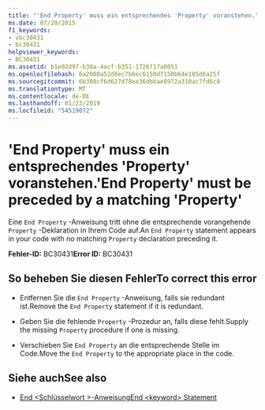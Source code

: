 ```yaml
---
title: "'End Property' muss ein entsprechendes 'Property' voranstehen."
ms.date: 07/20/2015
f1_keywords:
- vbc30431
- bc30431
helpviewer_keywords:
- BC30431
ms.assetid: b1e02d97-b38a-4acf-b351-1726f17a0051
ms.openlocfilehash: 6a2080a52d8ec7b6ec6150d7150b64e185d6a25f
ms.sourcegitcommit: 6b308cf6d627d78ee36dbbae8972a310ac7fd6c8
ms.translationtype: MT
ms.contentlocale: de-DE
ms.lasthandoff: 01/23/2019
ms.locfileid: "54519072"
---
```

# <a name="end-property-must-be-preceded-by-a-matching-property"></a><span data-ttu-id="03562-102">'End Property' muss ein entsprechendes 'Property' voranstehen.</span><span class="sxs-lookup"><span data-stu-id="03562-102">'End Property' must be preceded by a matching 'Property'</span></span>
<span data-ttu-id="03562-103">Eine `End Property` -Anweisung tritt ohne die entsprechende vorangehende `Property` -Deklaration in Ihrem Code auf.</span><span class="sxs-lookup"><span data-stu-id="03562-103">An `End Property` statement appears in your code with no matching `Property` declaration preceding it.</span></span>  
  
 <span data-ttu-id="03562-104">**Fehler-ID:** BC30431</span><span class="sxs-lookup"><span data-stu-id="03562-104">**Error ID:** BC30431</span></span>  
  
## <a name="to-correct-this-error"></a><span data-ttu-id="03562-105">So beheben Sie diesen Fehler</span><span class="sxs-lookup"><span data-stu-id="03562-105">To correct this error</span></span>  
  
-   <span data-ttu-id="03562-106">Entfernen Sie die `End Property` -Anweisung, falls sie redundant ist.</span><span class="sxs-lookup"><span data-stu-id="03562-106">Remove the `End Property` statement if it is redundant.</span></span>  
  
-   <span data-ttu-id="03562-107">Geben Sie die fehlende `Property` -Prozedur an, falls diese fehlt.</span><span class="sxs-lookup"><span data-stu-id="03562-107">Supply the missing `Property` procedure if one is missing.</span></span>  
  
-   <span data-ttu-id="03562-108">Verschieben Sie `End Property` an die entsprechende Stelle im Code.</span><span class="sxs-lookup"><span data-stu-id="03562-108">Move the `End Property` to the appropriate place in the code.</span></span>  
  
## <a name="see-also"></a><span data-ttu-id="03562-109">Siehe auch</span><span class="sxs-lookup"><span data-stu-id="03562-109">See also</span></span>

- [<span data-ttu-id="03562-110">End \<Schlüsselwort >-Anweisung</span><span class="sxs-lookup"><span data-stu-id="03562-110">End \<keyword> Statement</span></span>](../../visual-basic/language-reference/statements/end-keyword-statement.md)

